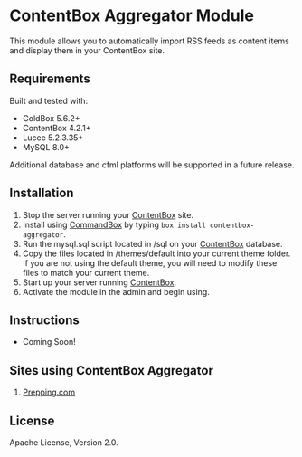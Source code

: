 # ContentBox Aggregator Module

This module allows you to automatically import RSS feeds as content items and display them in your ContentBox site.

## Requirements

Built and tested with:

- ColdBox 5.6.2+
- ContentBox 4.2.1+
- Lucee 5.2.3.35+
- MySQL 8.0+

Additional database and cfml platforms will be supported in a future release.

## Installation

1. Stop the server running your [ContentBox](https://www.ortussolutions.com/products/contentbox) site.
2. Install using [CommandBox](https://www.ortussolutions.com/products/commandbox) by typing `box install contentbox-aggregator`.
3. Run the mysql.sql script located in /sql on your [ContentBox](https://www.ortussolutions.com/products/contentbox) database.
4. Copy the files located in /themes/default into your current theme folder.  If you are not using the default theme, you will need to modify these files to match your current theme.
5. Start up your server running [ContentBox](https://www.ortussolutions.com/products/contentbox).
6. Activate the module in the admin and begin using.

## Instructions

- Coming Soon!

## Sites using ContentBox Aggregator

1) [Prepping.com](https://prepping.com)

## License

Apache License, Version 2.0.
